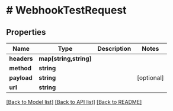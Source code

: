 # # WebhookTestRequest

## Properties

Name | Type | Description | Notes
------------ | ------------- | ------------- | -------------
**headers** | **map[string,string]** |  | 
**method** | **string** |  | 
**payload** | **string** |  | [optional] 
**url** | **string** |  | 

[[Back to Model list]](../../README.md#documentation-for-models) [[Back to API list]](../../README.md#documentation-for-api-endpoints) [[Back to README]](../../README.md)


